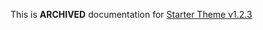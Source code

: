 This is **ARCHIVED** documentation for <a href="https://github.com/chyvak1831/starter/tree/v1.2.3">Starter Theme v1.2.3</a>